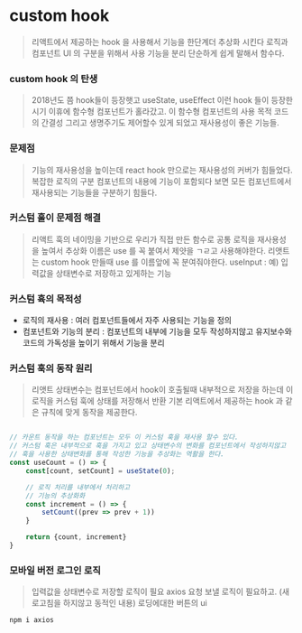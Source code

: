 # custom hook 

> 리액트에서 제공하는 hook 을 사용해서  기능을 한단계더 추상화 시킨다
> 로직과 컴포넌트 UI 의 구분을 위해서 사용
> 기능을 분리 단순하게 쉽게 말해서 함수다.

### custom hook 의 탄생

> 2018년도 쯤 hook들이 등장햇고 
> useState, useEffect 이런 hook 들이 등장한 시기 이휴에 함수형 컴포넌트가 홀라갔고.
> 이 함수형 컴포넌트의 사용 목적 코드의 간결성 그리고 생명주기도 제어할수 있게 되었고 재사용성이 좋은 기능들.


### 문제점
> 기능의 재사용성을 높이는데 react hook 만으로는 재사용성의 커버가 힘들었다.
> 복잡한 로직의 구분 컴포넌트의 내용에 기능이 포함되다 보면 모든 컴포넌트에서 재사용되는 기능들을 구분하기 힘들다.


### 커스텀 훌이 문제점 해결
> 리액트 훅의 네이밍을 기반으로 우리가 직접 만든 함수로 공통 로직을 재사용성을 높여서 추상화
> 이름은 use 를 꼭 붙여서 제얏을 ㄱㄹ고 사용해야한다. 리앳트는 custom hook 만들때 use 를 이름앞에 꼭 분여줘야한다.
> useInput : 예) 입력값을 상태변수로 저장하고 있게하는 기능


### 커스텀 휵의 목적성
- 로직의 재사용 : 여러 컴포넌트들에서 자주 사용되는 기능을 정의 
- 컴포넌트와 기능의 분리 : 컴포넌트의 내부에 기능을 모두 작성하지않고 유지보수와 코드의 가독성을 높이기 위해서 기능을 분리

### 커스텀 훅의 동작 원리
> 리앳트 상태변수는 컴포넌트에서 hook이 호출될때 내부적으로 저장을 하는데
> 이 로직을 커스텀 훅에 상태를 저장해서 반환
> 기본 리액트에서 제공하는 hook 과 같은 규칙에 맞게 동작을 제공한다.

```js

// 카운트 동작을 하는 컴포넌트는 모두 이 커스텀 훅을 재사용 할수 있다.
// 커스텀 훅은 내부적으로 훅을 가지고 있고 상태변수의 변화를 컴포넌트에서 작성하지않고
// 훅을 사용한 상태변화를 통해 작성한 기능을 추상화는 역활을 한다.
const useCount = () => {
    const[count, setCount] = useState(0);

    // 로직 처리를 내부에서 처리하고
    // 기능의 추상화화
    const increment = () => {
        setCount((prev => prev + 1))
    }

    return {count, increment}
}
```

### 모바일 버전 로그인 로직
> 입력값을 상태변수로 저장할 로직이 필요
> axios 요청 보낼 로직이 필요하고. (새로고침을 하지않고 동적인 내용)
> 로딩에대한 버튼의 ui


```sh
npm i axios

```